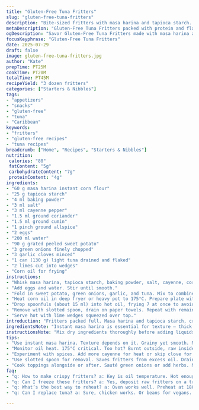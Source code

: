 ```yaml
---
title: "Gluten-Free Tuna Fritters"
slug: "gluten-free-tuna-fritters"
description: "Bite-sized fritters with masa harina and tapioca starch. Spiced with cayenne, cumin, coriander, and a pinch of clove. Includes mashed sweet potato and green onions for moisture and texture. Tuna adds protein and savory depth. Fried until crisp and golden. Paired with lime wedges to brighten each bite."
metaDescription: "Gluten-Free Tuna Fritters packed with protein and flavor. Crispy bites of masa harina, sweet potato, and tuna, served with lime."
ogDescription: "Savor Gluten-Free Tuna Fritters made with masa harina and spiced tuna. Perfect appetizer or snack with a zesty lime touch."
focusKeyphrase: "Gluten-Free Tuna Fritters"
date: 2025-07-29
draft: false
image: gluten-free-tuna-fritters.jpg
author: "Kate"
prepTime: PT25M
cookTime: PT20M
totalTime: PT45M
recipeYield: "3 dozen fritters"
categories: ["Starters & Nibbles"]
tags:
- "appetizers"
- "snacks"
- "gluten-free"
- "tuna"
- "Caribbean"
keywords:
- "fritters"
- "gluten-free recipes"
- "tuna recipes"
breadcrumb: ["Home", "Recipes", "Starters & Nibbles"]
nutrition: 
 calories: "80"
 fatContent: "5g"
 carbohydrateContent: "7g"
 proteinContent: "4g"
ingredients:
- "60 g masa harina instant corn flour"
- "25 g tapioca starch"
- "4 ml baking powder"
- "3 ml salt"
- "3 ml cayenne pepper"
- "1.5 ml ground coriander"
- "1.5 ml ground cumin"
- "1 pinch ground allspice"
- "2 eggs"
- "200 ml water"
- "90 g grated peeled sweet potato"
- "3 green onions finely chopped"
- "3 garlic cloves minced"
- "1 can (130 g) light tuna drained and flaked"
- "2 limes cut into wedges"
- "Corn oil for frying"
instructions:
- "Whisk masa harina, tapioca starch, baking powder, salt, cayenne, coriander, cumin, and allspice in a bowl."
- "Add eggs and water. Stir until smooth."
- "Fold in sweet potato, green onions, garlic, and tuna. Mix to combine thoroughly. Batter thick but scoopable."
- "Heat corn oil in deep fryer or heavy pot to 175°C. Prepare plate with paper towels."
- "Drop spoonfuls (about 15 ml) into hot oil, frying 7 at once to avoid crowding. Fry 3 to 5 minutes, turning halfway for even golden color."
- "Remove with slotted spoon, drain on paper towels. Repeat with remaining batter."
- "Serve hot with lime wedges squeezed over top."
introduction: "Fritters packed full. Masa harina and tapioca starch, crisp but flexible. Sweet potato grated fine. Adds moisture, soft interior. Tuna flakes scattered in. Seasoned with cumin, coriander, cayenne - mild heat, fragrance. Allspice pinch, subtle depth. Eggs bind. Water gives fluidity. Drop batter by spoonfuls for shape. Fry in hot corn oil. Crispy edges, tender bite inside. Lime wedges; acid cuts through fattiness, brightens flavors. Simple. Fast. Use what’s on hand. No gluten, no dairy. Snacks, starters. Cool mornings, late nights. Pair with chat, laughter. Eat warm, messy fingers. Repeat."
ingredientsNote: "Instant masa harina is essential for texture — thick and grainy but cohesive. Tapioca starch adds chewiness. Baking powder gives lift, lightness. Spices measured but tweakable. Clove optional but adds spiced warmth. Sweet potato grated finely for even cook and moisture retention. Green onions and garlic bring freshness and pungency, balance richness of tuna. Tuna choice light for flavor, oily for moisture. Eggs and water used to bind and thin batter — water amount may vary slightly depending on masa brand or sweet potato moisture. Corn oil preferred for frying because of high smoke point and neutral flavor."
instructionsNote: "Mix dry ingredients thoroughly before adding liquids to avoid lumps. Eggs and water go in next; whisk until uniform batter with no dry bits. Incorporate grated sweet potato, aromatics, and tuna gently for even distribution without overmixing. Heat oil carefully — 175°C needed for crisp exterior without absorbing oil. Work in batches to keep oil temperature steady, prevents soggy fritters. Use spoon measure for consistent size. Flip mid-way for balance color. Drain fritters well or oil will weigh them down. Serve immediately with lime; best fresh but can keep warm short time. Extra lime for squeezing, bright acid offsets oiliness. Clean oil well to avoid off flavors in next batch."
tips:
- "Use instant masa harina. Texture depends on it. Grainy yet smooth. Mix dry well. No lumps. Incorporate wet slowly. Sweet potato needs to be grated finely. Thin slices give moisture but cook evenly."
- "Monitor oil heat. 175°C critical. Too hot? Burnt outside, raw inside. Not hot enough? Soggy fritters, absorb too much oil. Fry in batches. Don't crowd. Keeps oil temp stable. Consistent size helps."
- "Experiment with spices. Add more cayenne for heat or skip clove for simplicity. Green onions best fresh, adds crunch. Garlic gives depth. Drain tuna well, moisture control is vital. Choices matter."
- "Use slotted spoon for removal. Saves fritters from excess oil. Drain on paper towels immediately. Serve fast, warm is best. Additional lime, ensures brightness. Cuts oiliness, freshens taste."
- "Cook toppings alongside or after. Sauté green onions or add herbs. Mix flavors, balance richness. Serve with yogurt or avocado for creaminess. Layer flavors, everyday meals. Messy fingers, good eats."
faq:
- "q: How to make crispy fritters? a: Key is oil temperature. Hot enough for crisping. Don’t crowd. Gives even cooking. Also, drain properly or they turn soggy."
- "q: Can I freeze these fritters? a: Yes, deposit raw fritters on a tray. Freeze until firm. Shift to bag for storage. Fry from frozen, adjust time."
- "q: What’s the best way to reheat? a: Oven works well. Preheat at 180°C. Bake until hot and crisp. Avoid microwave, makes them rubbery."
- "q: Can I replace tuna? a: Sure, chicken works. Or beans for vegans. Adjust seasoning if using strong-flavored options. Different textures need an eye on moisture."

---
```

